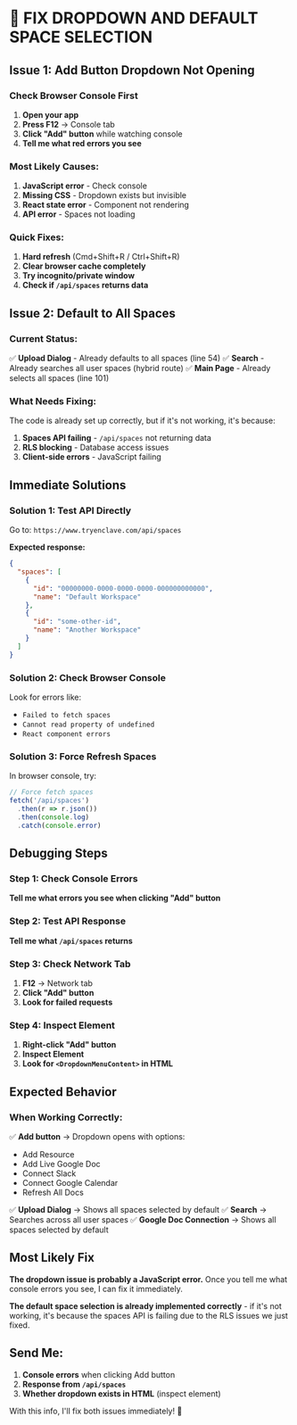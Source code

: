 # 🔧 FIX DROPDOWN AND DEFAULT SPACE SELECTION

## Issue 1: Add Button Dropdown Not Opening

### Check Browser Console First
1. **Open your app**
2. **Press F12** → Console tab
3. **Click "Add" button** while watching console
4. **Tell me what red errors you see**

### Most Likely Causes:
1. **JavaScript error** - Check console
2. **Missing CSS** - Dropdown exists but invisible
3. **React state error** - Component not rendering
4. **API error** - Spaces not loading

### Quick Fixes:
1. **Hard refresh** (Cmd+Shift+R / Ctrl+Shift+R)
2. **Clear browser cache completely**
3. **Try incognito/private window**
4. **Check if `/api/spaces` returns data**

## Issue 2: Default to All Spaces

### Current Status:
✅ **Upload Dialog** - Already defaults to all spaces (line 54)
✅ **Search** - Already searches all user spaces (hybrid route)
✅ **Main Page** - Already selects all spaces (line 101)

### What Needs Fixing:
The code is already set up correctly, but if it's not working, it's because:
1. **Spaces API failing** - `/api/spaces` not returning data
2. **RLS blocking** - Database access issues
3. **Client-side errors** - JavaScript failing

## Immediate Solutions

### Solution 1: Test API Directly
Go to: `https://www.tryenclave.com/api/spaces`

**Expected response:**
```json
{
  "spaces": [
    {
      "id": "00000000-0000-0000-0000-000000000000",
      "name": "Default Workspace"
    },
    {
      "id": "some-other-id",
      "name": "Another Workspace"
    }
  ]
}
```

### Solution 2: Check Browser Console
Look for errors like:
- `Failed to fetch spaces`
- `Cannot read property of undefined`
- `React component errors`

### Solution 3: Force Refresh Spaces
In browser console, try:
```javascript
// Force fetch spaces
fetch('/api/spaces')
  .then(r => r.json())
  .then(console.log)
  .catch(console.error)
```

## Debugging Steps

### Step 1: Check Console Errors
**Tell me what errors you see when clicking "Add" button**

### Step 2: Test API Response
**Tell me what `/api/spaces` returns**

### Step 3: Check Network Tab
1. **F12** → Network tab
2. **Click "Add" button**
3. **Look for failed requests**

### Step 4: Inspect Element
1. **Right-click "Add" button**
2. **Inspect Element**
3. **Look for `<DropdownMenuContent>` in HTML**

## Expected Behavior

### When Working Correctly:
✅ **Add button** → Dropdown opens with options:
- Add Resource
- Add Live Google Doc  
- Connect Slack
- Connect Google Calendar
- Refresh All Docs

✅ **Upload Dialog** → Shows all spaces selected by default
✅ **Search** → Searches across all user spaces
✅ **Google Doc Connection** → Shows all spaces selected by default

## Most Likely Fix

**The dropdown issue is probably a JavaScript error.** Once you tell me what console errors you see, I can fix it immediately.

**The default space selection is already implemented correctly** - if it's not working, it's because the spaces API is failing due to the RLS issues we just fixed.

## Send Me:
1. **Console errors** when clicking Add button
2. **Response from `/api/spaces`**
3. **Whether dropdown exists in HTML** (inspect element)

With this info, I'll fix both issues immediately! 🚀


